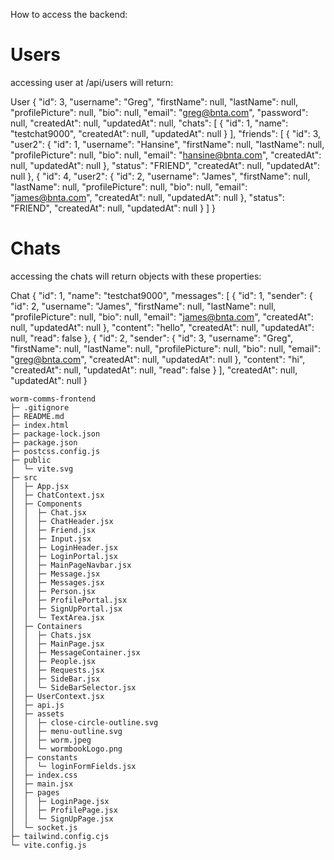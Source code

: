 How to access the backend:

# Users
accessing user at /api/users will return:

User {
    "id": 3,
    "username": "Greg",
    "firstName": null,
    "lastName": null,
    "profilePicture": null,
    "bio": null,
    "email": "greg@bnta.com",
    "password": null,
    "createdAt": null,
    "updatedAt": null,
    "chats": [
        {
            "id": 1,
            "name": "testchat9000",
            "createdAt": null,
            "updatedAt": null
        }
    ],
    "friends": [
        {
            "id": 3,
            "user2": {
                "id": 1,
                "username": "Hansine",
                "firstName": null,
                "lastName": null,
                "profilePicture": null,
                "bio": null,
                "email": "hansine@bnta.com",
                "createdAt": null,
                "updatedAt": null
            },
            "status": "FRIEND",
            "createdAt": null,
            "updatedAt": null
        },
        {
            "id": 4,
            "user2": {
                "id": 2,
                "username": "James",
                "firstName": null,
                "lastName": null,
                "profilePicture": null,
                "bio": null,
                "email": "james@bnta.com",
                "createdAt": null,
                "updatedAt": null
        },
            "status": "FRIEND",
            "createdAt": null,
            "updatedAt": null
        }
    ]
}

# Chats
accessing the chats will return objects with these properties:

Chat {
    "id": 1,
    "name": "testchat9000",
    "messages": [
        {
            "id": 1,
            "sender": {
                "id": 2,
                "username": "James",
                "firstName": null,
                "lastName": null,
                "profilePicture": null,
                "bio": null,
                "email": "james@bnta.com",
                "createdAt": null,
                "updatedAt": null
            },
            "content": "hello",
            "createdAt": null,
            "updatedAt": null,
            "read": false
        },
        {
            "id": 2,
            "sender": {
                "id": 3,
                "username": "Greg",
                "firstName": null,
                "lastName": null,
                "profilePicture": null,
                "bio": null,
                "email": "greg@bnta.com",
                "createdAt": null,
                "updatedAt": null
            },
            "content": "hi",
            "createdAt": null,
            "updatedAt": null,
            "read": false
        }
    ],
    "createdAt": null,
    "updatedAt": null
}


```
worm-comms-frontend
├─ .gitignore
├─ README.md
├─ index.html
├─ package-lock.json
├─ package.json
├─ postcss.config.js
├─ public
│  └─ vite.svg
├─ src
│  ├─ App.jsx
│  ├─ ChatContext.jsx
│  ├─ Components
│  │  ├─ Chat.jsx
│  │  ├─ ChatHeader.jsx
│  │  ├─ Friend.jsx
│  │  ├─ Input.jsx
│  │  ├─ LoginHeader.jsx
│  │  ├─ LoginPortal.jsx
│  │  ├─ MainPageNavbar.jsx
│  │  ├─ Message.jsx
│  │  ├─ Messages.jsx
│  │  ├─ Person.jsx
│  │  ├─ ProfilePortal.jsx
│  │  ├─ SignUpPortal.jsx
│  │  └─ TextArea.jsx
│  ├─ Containers
│  │  ├─ Chats.jsx
│  │  ├─ MainPage.jsx
│  │  ├─ MessageContainer.jsx
│  │  ├─ People.jsx
│  │  ├─ Requests.jsx
│  │  ├─ SideBar.jsx
│  │  └─ SideBarSelector.jsx
│  ├─ UserContext.jsx
│  ├─ api.js
│  ├─ assets
│  │  ├─ close-circle-outline.svg
│  │  ├─ menu-outline.svg
│  │  ├─ worm.jpeg
│  │  └─ wormbookLogo.png
│  ├─ constants
│  │  └─ loginFormFields.jsx
│  ├─ index.css
│  ├─ main.jsx
│  ├─ pages
│  │  ├─ LoginPage.jsx
│  │  ├─ ProfilePage.jsx
│  │  └─ SignUpPage.jsx
│  └─ socket.js
├─ tailwind.config.cjs
└─ vite.config.js

```